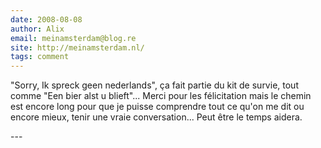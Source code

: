 ```yaml
---
date: 2008-08-08
author: Alix
email: meinamsterdam@blog.re
site: http://meinamsterdam.nl/
tags: comment
---
```


<p>
"Sorry, Ik spreck geen nederlands", ça fait partie du kit de survie, tout comme "Een bier alst u blieft"... Merci pour les félicitation mais le chemin est encore long pour que je puisse comprendre tout ce qu'on me dit ou encore mieux, tenir une vraie conversation... Peut être le temps aidera.
</p>
---